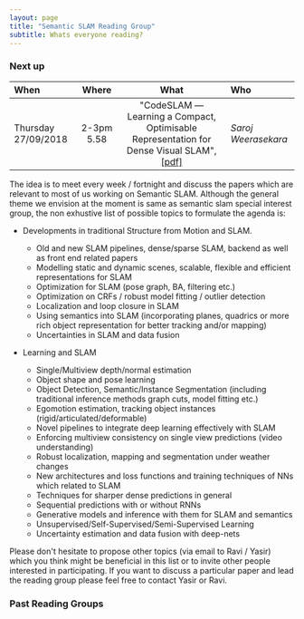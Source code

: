 ```yaml
---
layout: page
title: "Semantic SLAM Reading Group"
subtitle: Whats everyone reading?
---
```



### Next up

 | When | Where | What | Who|
 | :--- | :--: |:---: | :--- |
 |Thursday 27/09/2018 | 2-3pm 5.58 |"CodeSLAM — Learning a Compact, Optimisable Representation for Dense Visual SLAM", [[pdf]](https://www.imperial.ac.uk/media/imperial-college/research-centres-and-groups/dyson-robotics-lab/mbloesch_etal_cvpr2018.pdf)|  *Saroj Weerasekara*|
  


 The idea is to meet every week / fortnight and discuss the papers which are relevant to most of us working on Semantic SLAM. 
 Although the general theme we envision at the moment is same as semantic slam special interest group, the non exhustive list of possible topics to formulate the agenda is:


- Developments in traditional Structure from Motion and SLAM.
    - Old and new SLAM pipelines, dense/sparse SLAM, backend as well as front end related papers
    - Modelling static and dynamic scenes, scalable, flexible and efficient representations for SLAM
    - Optimization for SLAM (pose graph, BA, filtering etc.)
    - Optimization on CRFs  / robust model fitting  / outlier detection
    - Localization and loop closure in SLAM
    - Using semantics into SLAM (incorporating planes, quadrics or more rich object representation for better tracking and/or mapping)
    - Uncertainties in SLAM and data fusion

- Learning and SLAM
    - Single/Multiview depth/normal estimation
    - Object shape and pose learning
    - Object Detection, Semantic/Instance Segmentation (including traditional inference methods graph cuts, model fitting etc.)
    - Egomotion estimation, tracking object instances (rigid/articulated/deformable)
    - Novel pipelines to integrate deep learning effectively with SLAM
    - Enforcing multiview consistency on single view predictions (video understanding)
    - Robust localization, mapping and segmentation under weather changes
    - New architectures and loss functions and training techniques of NNs which related to SLAM
    - Techniques for sharper dense predictions in general
    - Sequential predictions with or without RNNs
    - Generative models and inference with them for SLAM and semantics 
    - Unsupervised/Self-Supervised/Semi-Supervised Learning
    - Uncertainty estimation and data fusion with deep-nets
 

Please don't hesitate to propose other topics (via email to Ravi / Yasir) which you think might be beneficial in this list or to invite other people interested in participating.
If you want to discuss a particular paper and lead the reading group please feel free to contact Yasir or Ravi. 


### Past Reading Groups